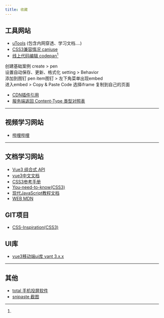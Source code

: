 ```yaml
---
title: 收藏
---
```

## 工具网站
+ [uTools](https://www.u.tools)  (包含内网穿透、学习文档....)
+ [CSS3兼容情况 caniuse](https://caniuse.com)
+ [线上代码编辑 codepan](https://codepen.io)[^(标注)]

[^(标注)]: 
创建基础案例 create > pen  
设置自动保存、更新、格式化 setting > Behavior  
添加到图钉 pen item图钉 > 左下角菜单出现embed   
进入embed  > Copy & Paste Code 选择iframe 复制到自己的页面  
+ [CDN插件引用](https://www.bootcdn.cn/)
+ [服务端返回 Content-Type 类型对照表](https://tool.oschina.net/commons)


---
## 视频学习网站
+ [哔哩哔哩](https://www.bilibili.com/) 
---
## 文档学习网站

+ [Vue3 组合式 API](https://vue-composition-api-rfc.netlify.app/zh/api.html)
+ [vue3中文文档](https://www.vue3js.cn/docs/zh/guide/installation.html)
+ [CSS3参考手册](https://www.xp.cn/css3/)
+ [You-need-to-know(CSS3)](https://lhammer.cn/You-need-to-know-css/#/zh-cn/extended-bg-position)
+ [现代JavaScript教程文档](https://zh.javascript.info/)
+ [WEB MDN](https://developer.mozilla.org/zh-CN/)

## GIT项目
+ [CSS-Inspiration(CSS3)](https://github.com/chokcoco/CSS-Inspiration)

## UI库
+ [vue3移动端ui库 vant 3.x.x](https://vant-contrib.gitee.io/vant/next/#/zh-CN/quickstart) 
---
## 其他
+ [total 手机投屏软件](http://tc.sigma-rt.com.cn/)
+ [snipaste 截图](https://zh.snipaste.com/)

